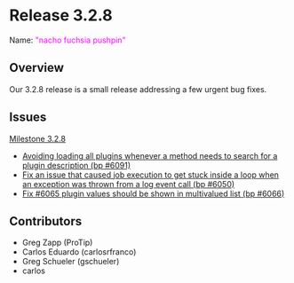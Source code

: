 # Release 3.2.8

Name: <span style="color: fuchsia"><span class="glyphicon glyphicon-pushpin"></span> "nacho fuchsia pushpin"</span>

## Overview
Our 3.2.8 release is a small release addressing a few urgent bug fixes.

## Issues

[Milestone 3.2.8](https://github.com/rundeck/rundeck/milestone/142)

* [Avoiding loading all plugins whenever a method needs to search for a plugin description (bp #6091)](https://github.com/rundeck/rundeck/pull/6093)
* [Fix an issue that caused job execution to get stuck inside a loop when an exception was thrown from a log event call (bp #6050)](https://github.com/rundeck/rundeck/pull/6086)
* [Fix #6065 plugin values should be shown in multivalued list (bp #6066)](https://github.com/rundeck/rundeck/pull/6074)


## Contributors

* Greg Zapp (ProTip)
* Carlos Eduardo (carlosrfranco)
* Greg Schueler (gschueler)
* carlos
